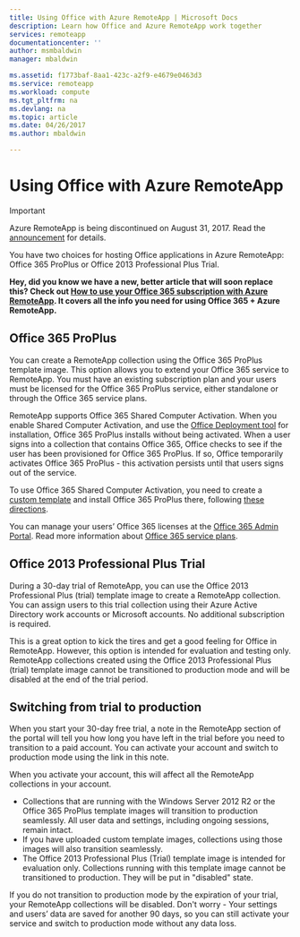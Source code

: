 ```yaml
---
title: Using Office with Azure RemoteApp | Microsoft Docs
description: Learn how Office and Azure RemoteApp work together
services: remoteapp
documentationcenter: ''
author: msmbaldwin
manager: mbaldwin

ms.assetid: f1773baf-8aa1-423c-a2f9-e4679e0463d3
ms.service: remoteapp
ms.workload: compute
ms.tgt_pltfrm: na
ms.devlang: na
ms.topic: article
ms.date: 04/26/2017
ms.author: mbaldwin

---
```

# Using Office with Azure RemoteApp
> [!IMPORTANT]
> Azure RemoteApp is being discontinued on August 31, 2017. Read the [announcement](https://go.microsoft.com/fwlink/?linkid=821148) for details.
> 
> 

You have two choices for hosting Office applications in Azure RemoteApp: Office 365 ProPlus or Office 2013 Professional Plus Trial.

**Hey, did you know we have a new, better article that will soon replace this? Check out [How to use your Office 365 subscription with Azure RemoteApp](remoteapp-officesubscription.md). It covers all the info you need for using Office 365 + Azure RemoteApp.**

## Office 365 ProPlus
You can create a RemoteApp collection using the Office 365 ProPlus template image. This option allows you to extend your Office 365 service to RemoteApp. You must have an existing subscription plan and your users must be licensed for the Office 365 ProPlus service, either standalone or through the Office 365 service plans.

RemoteApp supports Office 365 Shared Computer Activation. When you enable Shared Computer Activation, and use the [Office Deployment tool](http://www.microsoft.com/download/details.aspx?id=36778) for installation, Office 365 ProPlus installs without being activated. When a user signs into a collection that contains Office 365, Office checks to see if the user has been provisioned for Office 365 ProPlus. If so, Office temporarily activates Office 365 ProPlus - this activation persists until that users signs out of the service.

To use Office 365 Shared Computer Activation, you need to create a [custom template](remoteapp-create-custom-image.md) and install Office 365 ProPlus there, following [these directions](https://technet.microsoft.com/library/dn782858.aspx).

You can manage your users’ Office 365 licenses at the [Office 365 Admin Portal](https://portal.office365.com/). Read more information about [Office 365 service plans](http://technet.microsoft.com/library/office-365-plan-options.aspx).  

## Office 2013 Professional Plus Trial
During a 30-day trial of RemoteApp, you can use the Office 2013 Professional Plus (trial) template image to create a RemoteApp collection. You can assign users to this trial collection using their Azure Active Directory work accounts or Microsoft accounts. No additional subscription is required.

This is a great option to kick the tires and get a good feeling for Office in RemoteApp. However, this option is intended for evaluation and testing only. RemoteApp collections created using the Office 2013 Professional Plus (trial) template image cannot be transitioned to production mode and will be disabled at the end of the trial period.

## Switching from trial to production
When you start your 30-day free trial, a note in the RemoteApp section of the portal will tell you how long you have left in the trial before you need to transition to a paid account. You can activate your account and switch to production mode using the link in this note.

When you activate your account, this will affect all the RemoteApp collections in your account.

* Collections that are running with the Windows Server 2012 R2 or the Office 365 ProPlus template images will transition to production seamlessly. All user data and settings, including ongoing sessions, remain intact.
* If you have uploaded custom template images, collections using those images will also transition seamlessly.
* The Office 2013 Professional Plus (Trial) template image is intended for evaluation only. Collections running with this template image cannot be transitioned to production. They will be put in "disabled" state.

If you do not transition to production mode by the expiration of your trial, your RemoteApp collections will be disabled. Don't worry - Your settings and users’ data are saved for another 90 days, so you can still activate your service and switch to production mode without any data loss.

